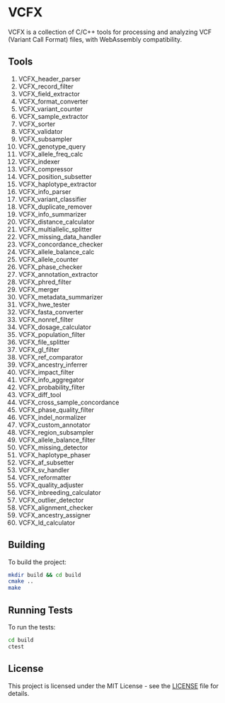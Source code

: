 # VCFX

VCFX is a collection of C/C++ tools for processing and analyzing VCF (Variant Call Format) files, with WebAssembly compatibility.

## Tools

1. VCFX_header_parser
2. VCFX_record_filter
3. VCFX_field_extractor
4. VCFX_format_converter
5. VCFX_variant_counter
6. VCFX_sample_extractor
7. VCFX_sorter
8. VCFX_validator
9. VCFX_subsampler
10. VCFX_genotype_query
11. VCFX_allele_freq_calc
12. VCFX_indexer
13. VCFX_compressor
14. VCFX_position_subsetter
15. VCFX_haplotype_extractor
16. VCFX_info_parser
17. VCFX_variant_classifier
18. VCFX_duplicate_remover
19. VCFX_info_summarizer
20. VCFX_distance_calculator
21. VCFX_multiallelic_splitter
22. VCFX_missing_data_handler
23. VCFX_concordance_checker
24. VCFX_allele_balance_calc
25. VCFX_allele_counter
26. VCFX_phase_checker
27. VCFX_annotation_extractor
28. VCFX_phred_filter
29. VCFX_merger
30. VCFX_metadata_summarizer
31. VCFX_hwe_tester
32. VCFX_fasta_converter
33. VCFX_nonref_filter
34. VCFX_dosage_calculator
35. VCFX_population_filter
36. VCFX_file_splitter
37. VCFX_gl_filter
38. VCFX_ref_comparator
39. VCFX_ancestry_inferrer
40. VCFX_impact_filter
41. VCFX_info_aggregator
42. VCFX_probability_filter
43. VCFX_diff_tool
44. VCFX_cross_sample_concordance
45. VCFX_phase_quality_filter
46. VCFX_indel_normalizer
47. VCFX_custom_annotator
48. VCFX_region_subsampler
49. VCFX_allele_balance_filter
50. VCFX_missing_detector
51. VCFX_haplotype_phaser
52. VCFX_af_subsetter
53. VCFX_sv_handler
54. VCFX_reformatter
55. VCFX_quality_adjuster
56. VCFX_inbreeding_calculator
57. VCFX_outlier_detector
58. VCFX_alignment_checker
59. VCFX_ancestry_assigner
60. VCFX_ld_calculator

## Building

To build the project:

``` bash
mkdir build && cd build
cmake ..
make
```

## Running Tests

To run the tests:

``` bash
cd build
ctest
```

## License

This project is licensed under the MIT License - see the [LICENSE](LICENSE) file for details.
